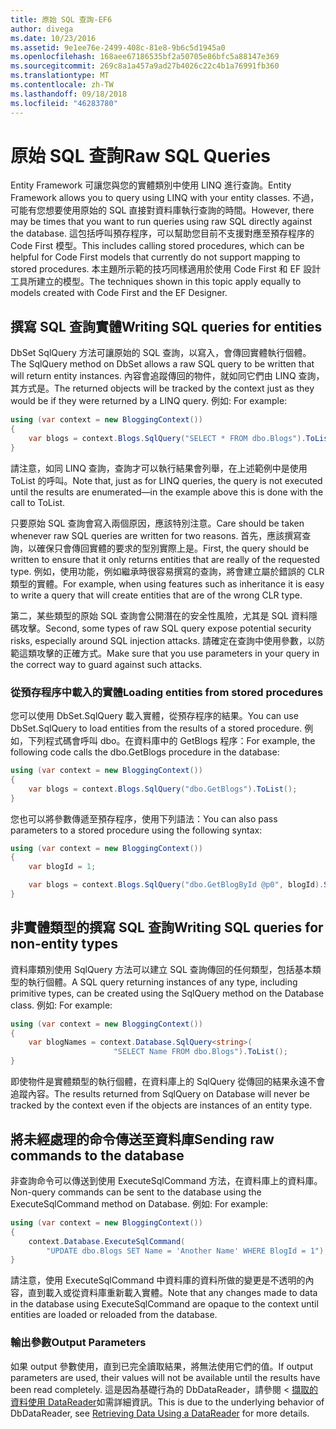 ```yaml
---
title: 原始 SQL 查詢-EF6
author: divega
ms.date: 10/23/2016
ms.assetid: 9e1ee76e-2499-408c-81e8-9b6c5d1945a0
ms.openlocfilehash: 168aee67186535bf2a50705e86bfc5a88147e369
ms.sourcegitcommit: 269c8a1a457a9ad27b4026c22c4b1a76991fb360
ms.translationtype: MT
ms.contentlocale: zh-TW
ms.lasthandoff: 09/18/2018
ms.locfileid: "46283780"
---
```

# <a name="raw-sql-queries"></a><span data-ttu-id="b4c9a-102">原始 SQL 查詢</span><span class="sxs-lookup"><span data-stu-id="b4c9a-102">Raw SQL Queries</span></span>
<span data-ttu-id="b4c9a-103">Entity Framework 可讓您與您的實體類別中使用 LINQ 進行查詢。</span><span class="sxs-lookup"><span data-stu-id="b4c9a-103">Entity Framework allows you to query using LINQ with your entity classes.</span></span> <span data-ttu-id="b4c9a-104">不過，可能有您想要使用原始的 SQL 直接對資料庫執行查詢的時間。</span><span class="sxs-lookup"><span data-stu-id="b4c9a-104">However, there may be times that you want to run queries using raw SQL directly against the database.</span></span> <span data-ttu-id="b4c9a-105">這包括呼叫預存程序，可以幫助您目前不支援對應至預存程序的 Code First 模型。</span><span class="sxs-lookup"><span data-stu-id="b4c9a-105">This includes calling stored procedures, which can be helpful for Code First models that currently do not support mapping to stored procedures.</span></span> <span data-ttu-id="b4c9a-106">本主題所示範的技巧同樣適用於使用 Code First 和 EF 設計工具所建立的模型。</span><span class="sxs-lookup"><span data-stu-id="b4c9a-106">The techniques shown in this topic apply equally to models created with Code First and the EF Designer.</span></span>  

## <a name="writing-sql-queries-for-entities"></a><span data-ttu-id="b4c9a-107">撰寫 SQL 查詢實體</span><span class="sxs-lookup"><span data-stu-id="b4c9a-107">Writing SQL queries for entities</span></span>  

<span data-ttu-id="b4c9a-108">DbSet SqlQuery 方法可讓原始的 SQL 查詢，以寫入，會傳回實體執行個體。</span><span class="sxs-lookup"><span data-stu-id="b4c9a-108">The SqlQuery method on DbSet allows a raw SQL query to be written that will return entity instances.</span></span> <span data-ttu-id="b4c9a-109">內容會追蹤傳回的物件，就如同它們由 LINQ 查詢，其方式是。</span><span class="sxs-lookup"><span data-stu-id="b4c9a-109">The returned objects will be tracked by the context just as they would be if they were returned by a LINQ query.</span></span> <span data-ttu-id="b4c9a-110">例如: </span><span class="sxs-lookup"><span data-stu-id="b4c9a-110">For example:</span></span>  

``` csharp  
using (var context = new BloggingContext())
{
    var blogs = context.Blogs.SqlQuery("SELECT * FROM dbo.Blogs").ToList();
}
```  

<span data-ttu-id="b4c9a-111">請注意，如同 LINQ 查詢，查詢才可以執行結果會列舉，在上述範例中是使用 ToList 的呼叫。</span><span class="sxs-lookup"><span data-stu-id="b4c9a-111">Note that, just as for LINQ queries, the query is not executed until the results are enumerated—in the example above this is done with the call to ToList.</span></span>  

<span data-ttu-id="b4c9a-112">只要原始 SQL 查詢會寫入兩個原因，應該特別注意。</span><span class="sxs-lookup"><span data-stu-id="b4c9a-112">Care should be taken whenever raw SQL queries are written for two reasons.</span></span> <span data-ttu-id="b4c9a-113">首先，應該撰寫查詢，以確保只會傳回實體的要求的型別實際上是。</span><span class="sxs-lookup"><span data-stu-id="b4c9a-113">First, the query should be written to ensure that it only returns entities that are really of the requested type.</span></span> <span data-ttu-id="b4c9a-114">例如，使用功能，例如繼承時很容易撰寫的查詢，將會建立屬於錯誤的 CLR 類型的實體。</span><span class="sxs-lookup"><span data-stu-id="b4c9a-114">For example, when using features such as inheritance it is easy to write a query that will create entities that are of the wrong CLR type.</span></span>  

<span data-ttu-id="b4c9a-115">第二，某些類型的原始 SQL 查詢會公開潛在的安全性風險，尤其是 SQL 資料隱碼攻擊。</span><span class="sxs-lookup"><span data-stu-id="b4c9a-115">Second, some types of raw SQL query expose potential security risks, especially around SQL injection attacks.</span></span> <span data-ttu-id="b4c9a-116">請確定在查詢中使用參數，以防範這類攻擊的正確方式。</span><span class="sxs-lookup"><span data-stu-id="b4c9a-116">Make sure that you use parameters in your query in the correct way to guard against such attacks.</span></span>  

### <a name="loading-entities-from-stored-procedures"></a><span data-ttu-id="b4c9a-117">從預存程序中載入的實體</span><span class="sxs-lookup"><span data-stu-id="b4c9a-117">Loading entities from stored procedures</span></span>  

<span data-ttu-id="b4c9a-118">您可以使用 DbSet.SqlQuery 載入實體，從預存程序的結果。</span><span class="sxs-lookup"><span data-stu-id="b4c9a-118">You can use DbSet.SqlQuery to load entities from the results of a stored procedure.</span></span> <span data-ttu-id="b4c9a-119">例如，下列程式碼會呼叫 dbo。在資料庫中的 GetBlogs 程序：</span><span class="sxs-lookup"><span data-stu-id="b4c9a-119">For example, the following code calls the dbo.GetBlogs procedure in the database:</span></span>  

``` csharp
using (var context = new BloggingContext())
{
    var blogs = context.Blogs.SqlQuery("dbo.GetBlogs").ToList();
}
```  

<span data-ttu-id="b4c9a-120">您也可以將參數傳遞至預存程序，使用下列語法：</span><span class="sxs-lookup"><span data-stu-id="b4c9a-120">You can also pass parameters to a stored procedure using the following syntax:</span></span>  

``` csharp
using (var context = new BloggingContext())
{
    var blogId = 1;

    var blogs = context.Blogs.SqlQuery("dbo.GetBlogById @p0", blogId).Single();
}
```  

## <a name="writing-sql-queries-for-non-entity-types"></a><span data-ttu-id="b4c9a-121">非實體類型的撰寫 SQL 查詢</span><span class="sxs-lookup"><span data-stu-id="b4c9a-121">Writing SQL queries for non-entity types</span></span>  

<span data-ttu-id="b4c9a-122">資料庫類別使用 SqlQuery 方法可以建立 SQL 查詢傳回的任何類型，包括基本類型的執行個體。</span><span class="sxs-lookup"><span data-stu-id="b4c9a-122">A SQL query returning instances of any type, including primitive types, can be created using the SqlQuery method on the Database class.</span></span> <span data-ttu-id="b4c9a-123">例如: </span><span class="sxs-lookup"><span data-stu-id="b4c9a-123">For example:</span></span>  

``` csharp
using (var context = new BloggingContext())
{
    var blogNames = context.Database.SqlQuery<string>(
                       "SELECT Name FROM dbo.Blogs").ToList();
}
```  

<span data-ttu-id="b4c9a-124">即使物件是實體類型的執行個體，在資料庫上的 SqlQuery 從傳回的結果永遠不會追蹤內容。</span><span class="sxs-lookup"><span data-stu-id="b4c9a-124">The results returned from SqlQuery on Database will never be tracked by the context even if the objects are instances of an entity type.</span></span>  

## <a name="sending-raw-commands-to-the-database"></a><span data-ttu-id="b4c9a-125">將未經處理的命令傳送至資料庫</span><span class="sxs-lookup"><span data-stu-id="b4c9a-125">Sending raw commands to the database</span></span>  

<span data-ttu-id="b4c9a-126">非查詢命令可以傳送到使用 ExecuteSqlCommand 方法，在資料庫上的資料庫。</span><span class="sxs-lookup"><span data-stu-id="b4c9a-126">Non-query commands can be sent to the database using the ExecuteSqlCommand method on Database.</span></span> <span data-ttu-id="b4c9a-127">例如: </span><span class="sxs-lookup"><span data-stu-id="b4c9a-127">For example:</span></span>  

``` csharp
using (var context = new BloggingContext())
{
    context.Database.ExecuteSqlCommand(
        "UPDATE dbo.Blogs SET Name = 'Another Name' WHERE BlogId = 1");
}
```  

<span data-ttu-id="b4c9a-128">請注意，使用 ExecuteSqlCommand 中資料庫的資料所做的變更是不透明的內容，直到載入或從資料庫重新載入實體。</span><span class="sxs-lookup"><span data-stu-id="b4c9a-128">Note that any changes made to data in the database using ExecuteSqlCommand are opaque to the context until entities are loaded or reloaded from the database.</span></span>  

### <a name="output-parameters"></a><span data-ttu-id="b4c9a-129">輸出參數</span><span class="sxs-lookup"><span data-stu-id="b4c9a-129">Output Parameters</span></span>  

<span data-ttu-id="b4c9a-130">如果 output 參數使用，直到已完全讀取結果，將無法使用它們的值。</span><span class="sxs-lookup"><span data-stu-id="b4c9a-130">If output parameters are used, their values will not be available until the results have been read completely.</span></span> <span data-ttu-id="b4c9a-131">這是因為基礎行為的 DbDataReader，請參閱 <<c0> [ 擷取的資料使用 DataReader](https://go.microsoft.com/fwlink/?LinkID=398589)如需詳細資訊。</span><span class="sxs-lookup"><span data-stu-id="b4c9a-131">This is due to the underlying behavior of DbDataReader, see [Retrieving Data Using a DataReader](https://go.microsoft.com/fwlink/?LinkID=398589) for more details.</span></span>  

